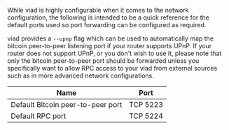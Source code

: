 While viad is highly configurable when it comes to the network configuration,
the following is intended to be a quick reference for the default ports used so
port forwarding can be configured as required.

viad provides a `--upnp` flag which can be used to automatically map the bitcoin
peer-to-peer listening port if your router supports UPnP.  If your router does
not support UPnP, or you don't wish to use it, please note that only the bitcoin
peer-to-peer port should be forwarded unless you specifically want to allow RPC
access to your viad from external sources such as in more advanced network
configurations.

|Name|Port|
|----|----|
|Default Bitcoin peer-to-peer port|TCP 5223|
|Default RPC port|TCP 5224|
